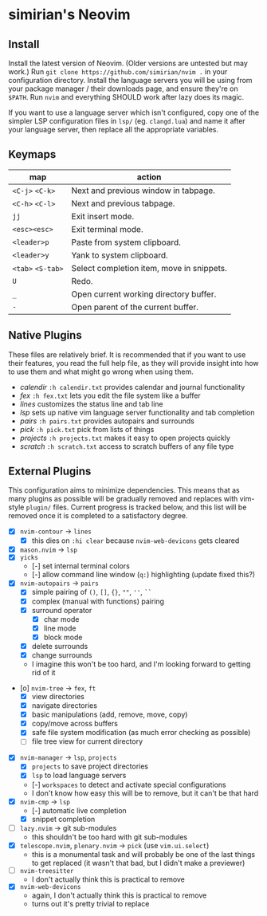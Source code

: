 # simirian's Neovim

## Install

Install the latest version of Neovim. (Older versions are untested but may
work.) Run `git clone https://github.com/simirian/nvim .` in your configuration
directory. Install the language servers you will be using from your package
manager / their downloads page, and ensure they're on `$PATH`. Run `nvim` and
everything SHOULD work after lazy does its magic.

If you want to use a language server which isn't configured, copy one of the
simpler LSP configuration files in `lsp/` (eg. `clangd.lua`) and name it after
your language server, then replace all the appropriate variables.

## Keymaps

| map                | action                                    |
| ------------------ | ----------------------------------------- |
| `<C-j>` `<C-k>`    | Next and previous window in tabpage.      |
| `<C-h>` `<C-l>`    | Next and previous tabpage.                |
| `jj`               | Exit insert mode.                         |
| `<esc><esc>`       | Exit terminal mode.                       |
| `<leader>p`        | Paste from system clipboard.              |
| `<leader>y`        | Yank to system clipboard.                 |
| `<tab>` `<S-tab>`  | Select completion item, move in snippets. |
| `U`                | Redo.                                     |
| `_`                | Open current working directory buffer.    |
| `-`                | Open parent of the current buffer.        |

## Native Plugins

These files are relatively brief. It is recommended that if you want to use
their features, you read the full help file, as they will provide insight into
how to use them and what might go wrong when using them.

- *calendir* `:h calendir.txt` provides calendar and journal functionality
- *fex* `:h fex.txt` lets you edit the file system like a buffer
- *lines* customizes the status line and tab line
- *lsp* sets up native vim language server functionality and tab completion
- *pairs* `:h pairs.txt` provides autopairs and surrounds
- *pick* `:h pick.txt` pick from lists of things
- *projects* `:h projects.txt` makes it easy to open projects quickly
- *scratch* `:h scratch.txt` access to scratch buffers of any file type

## External Plugins

This configuration aims to minimize dependencies. This means that as many
plugins as possible will be gradually removed and replaces with vim-style
`plugin/` files. Current progress is tracked below, and this list will be
removed once it is completed to a satisfactory degree.

- [x] `nvim-contour` -> `lines`
    - [x] this dies on `:hi clear` because `nvim-web-devicons` gets cleared
- [x] `mason.nvim` -> `lsp`
- [x] `yicks`
    - [-] set internal terminal colors
    - [-] allow command line window (`q:`) highlighting (update fixed this?)
- [x] `nvim-autopairs` -> `pairs`
    - [x] simple pairing of `()`, `[]`, `{}`, `""`, `''`, ` `` `
    - [x] complex (manual with functions) pairing
    - [x] surround operator
        - [x] char mode
        - [x] line mode
        - [x] block mode
    - [x] delete surrounds
    - [x] change surrounds
    - I imagine this won't be too hard, and I'm looking forward to getting rid
      of it
- [o] `nvim-tree` -> `fex`, `ft`
    - [x] view directories
    - [x] navigate directories
    - [x] basic manipulations (add, remove, move, copy)
    - [x] copy/move across buffers
    - [x] safe file system modification (as much error checking as possible)
    - [ ] file tree view for current directory
- [x] `nvim-manager` -> `lsp`, `projects`
    - [x] `projects` to save project directories
    - [x] `lsp` to load language servers
    - [-] `workspaces` to detect and activate special configurations
    - I don't know how easy this will be to remove, but it can't be that hard
- [x] `nvim-cmp` -> `lsp`
    - [-] automatic live completion
    - [x] snippet completion
- [ ] `lazy.nvim` -> git sub-modules
    - this shouldn't be too hard with git sub-modules
- [x] `telescope.nvim`, `plenary.nvim` -> `pick` (use `vim.ui.select`)
    - this is a monumental task and will probably be one of the last things to
      get replaced (it wasn't that bad, but I didn't make a previewer)
- [ ] `nvim-treesitter`
    - I don't actually think this is practical to remove
- [x] `nvim-web-devicons`
    - again, I don't actually think this is practical to remove
    - turns out it's pretty trivial to replace

